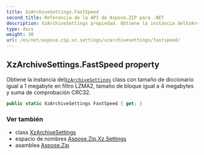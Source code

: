 ```yaml
---
title: XzArchiveSettings.FastSpeed
second_title: Referencia de la API de Aspose.ZIP para .NET
description: XzArchiveSettings propiedad. Obtiene la instancia delXzArchiveSettings class con tamaño de diccionario igual a 1 megabyte en filtro LZMA2 tamaño de bloque igual a 4 megabytes y suma de comprobación CRC32.
type: docs
weight: 30
url: /es/net/aspose.zip.xz.settings/xzarchivesettings/fastspeed/
---
```

## XzArchiveSettings.FastSpeed property

Obtiene la instancia del[`XzArchiveSettings`](../) class con tamaño de diccionario igual a 1 megabyte en filtro LZMA2, tamaño de bloque igual a 4 megabytes y suma de comprobación CRC32.

```csharp
public static XzArchiveSettings FastSpeed { get; }
```

### Ver también

* class [XzArchiveSettings](../)
* espacio de nombres [Aspose.Zip.Xz.Settings](../../xzarchivesettings/)
* asamblea [Aspose.Zip](../../../)



